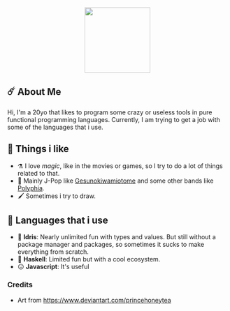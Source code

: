 
<h3 align="center">
<img width="150" src="https://images-wixmp-ed30a86b8c4ca887773594c2.wixmp.com/f/1a2abba4-7871-44a2-b4bc-9c8a25d7f503/d7yledp-26550765-d668-4b49-a5ca-20877b09bb21.png?token=eyJ0eXAiOiJKV1QiLCJhbGciOiJIUzI1NiJ9.eyJzdWIiOiJ1cm46YXBwOjdlMGQxODg5ODIyNjQzNzNhNWYwZDQxNWVhMGQyNmUwIiwiaXNzIjoidXJuOmFwcDo3ZTBkMTg4OTgyMjY0MzczYTVmMGQ0MTVlYTBkMjZlMCIsIm9iaiI6W1t7InBhdGgiOiJcL2ZcLzFhMmFiYmE0LTc4NzEtNDRhMi1iNGJjLTljOGEyNWQ3ZjUwM1wvZDd5bGVkcC0yNjU1MDc2NS1kNjY4LTRiNDktYTVjYS0yMDg3N2IwOWJiMjEucG5nIn1dXSwiYXVkIjpbInVybjpzZXJ2aWNlOmZpbGUuZG93bmxvYWQiXX0.4q3EqPrwSBW6FgpFRyGuGyI1I3pKzpRul5MjS6ER4nk"> 
</h3>

## ☄️ About Me 
Hi, I'm a 20yo that likes to program some crazy or useless tools in pure functional programming languages. Currently, I am trying to get a job with some of the languages that i use. 

## 💌 Things i like
- ⚗️ I love *magic*, like in the movies or games, so I try to do a lot of things related to that. 
- 🎵 Mainly J-Pop like [Gesunokiwamiotome](https://www.youtube.com/watch?v=MCJRQXAXJJU) and some other bands like [Polyphia](https://www.youtube.com/watch?v=9_gkpYORQLU).
- 🖌️ Sometimes i try to draw.

## 🤌 Languages that i use 
- 🐉 **Idris**: Nearly unlimited fun with types and values. But still without a package manager and packages, so sometimes it sucks to make everything from scratch.
- 🐉 **Haskell**: Limited fun but with a cool ecosystem.
- 😐 **Javascript**: It's useful

### Credits
- Art from https://www.deviantart.com/princehoneytea
